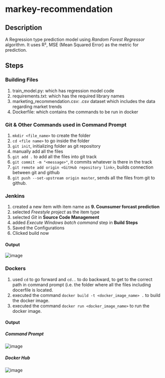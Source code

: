 # markey-recommendation

## Description
A Regression type prediction model using *Random Forest Regressor* algorithm. It uses R², MSE (Mean Squared Error) as the metric for prediction.

## Steps

### Building Files
1) train_model.py: which has regression model code
2) requirements.txt: which has the required library names
3) marketing_recommendation.csv: .csv dataset which includes the data regarding market trends
4) Dockerfile: which contains the commands to be run in docker

### Git & Other Commands used in Command Prompt
1) `mkdir <file_name>` to create the folder
2) `cd <file name>` to go inside the folder
3) `git init`, initializing folder as git repository
4) manually add all the files
5) `git add .` to add all the files into git track
6) `git commit -m "<message>"`, it commits whatever is there in the track
7) `git remote add origin <GitHub repository link>`, builds connection between git and github
8) `git push --set-upstream origin master`, sends all the files from git to github.


### Jenkins
1) created a new item with item name as **9. Counsumer forcast prediction**
2) selected *Freestyle project* as the item type
3) selected *Git* in **Source Code Management**
4) added *Execute Windows batch command* step in **Build Steps**
5) Saved the Configurations
6) Clicked build now

#### Output

  ![image](https://github.com/user-attachments/assets/d44152a8-59a8-4b27-b89b-a841f75a4326)
  

### Dockers
1) used `cd` to go forward and `cd..` to do backward, to get to the correct path in command prompt (i.e. the folder where all the files including docerfile is located.
2) executed the command `docker build -t <docker_image_name> .` to build the docker image.
3) executed the command `docker run <docker_image_name>` to run the docker image.


#### Output
  ##### Command Prompt

  ![image](https://github.com/user-attachments/assets/6555fc57-24e3-49d2-83f9-dc1c4fa9047a)

  
  ##### Docker Hub 

  ![image](https://github.com/user-attachments/assets/91e22fcf-e71e-4a07-8136-19c45222c8b3)

